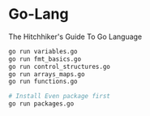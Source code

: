 Go-Lang
=======

The Hitchhiker's Guide To Go Language

```bash
go run variables.go
go run fmt_basics.go
go run control_structures.go
go run arrays_maps.go
go run functions.go

# Install Even package first
go run packages.go
```